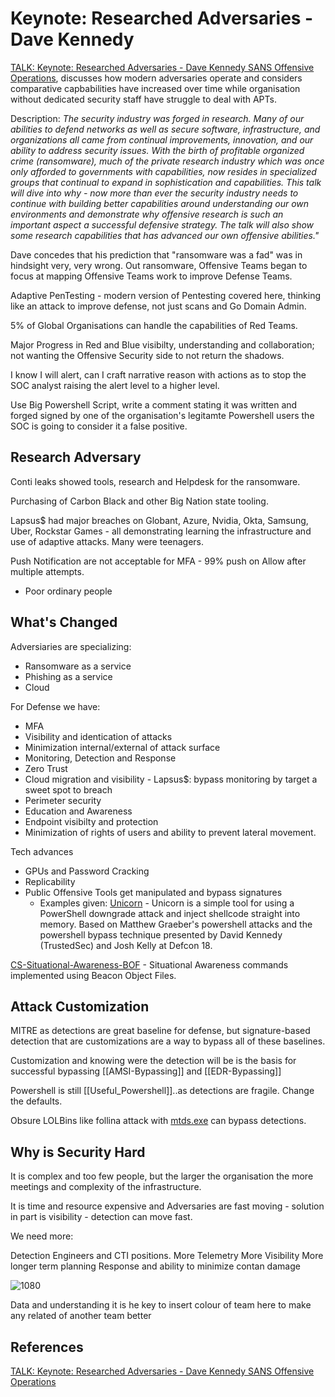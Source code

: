 # Keynote: Researched Adversaries - Dave Kennedy

[TALK: Keynote: Researched Adversaries - Dave Kennedy SANS Offensive Operations](https://www.youtube.com/watch?v=mNum2Xt1ibg), discusses how modern adversaries operate and considers comparative capbabilities have increased over time while organisation without dedicated security staff have struggle to deal with APTs. 

Description: *The security industry was forged in research. Many of our abilities to defend networks as well as secure software, infrastructure, and organizations all came from continual improvements, innovation, and our ability to address security issues. With the birth of profitable organized crime (ransomware), much of the private research industry which was once only afforded to governments with capabilities, now resides in specialized groups that continual to expand in sophistication and capabilities. This talk will dive into why - now more than ever the security industry needs to continue with building better capabilities around understanding our own environments and demonstrate why offensive research is such an important aspect a successful defensive strategy. The talk will also show some research capabilities that has advanced our own offensive abilities."*

Dave concedes that his prediction that "ransomware was a fad" was in hindsight very, very wrong. Out ransomware, Offensive Teams began to focus at mapping Offensive Teams work to improve Defense Teams. 

Adaptive PenTesting - modern version of Pentesting covered here, thinking like an attack to improve defense, not just scans and Go Domain Admin.

5% of Global Organisations can handle the capabilities of Red Teams.

Major Progress in Red and Blue visibilty, understanding and collaboration; not wanting the Offensive Security side to not return the shadows.

I know I will alert, can I craft narrative reason with actions as to stop the SOC analyst raising the alert level to a higher level. 

Use Big Powershell Script, write a comment stating it was written and forged signed by one of the organisation's legitamte Powershell users the SOC is going to consider it a false positive.

## Research Adversary

Conti leaks showed tools, research and Helpdesk for the ransomware.

Purchasing of Carbon Black and other Big Nation state tooling.

Lapsus$ had major breaches on Globant, Azure, Nvidia, Okta, Samsung, Uber, Rockstar Games - all demonstrating learning the infrastructure and use of adaptive attacks. Many were teenagers.

Push Notification are not acceptable for MFA - 99% push on Allow after multiple attempts.
- Poor ordinary people

## What's  Changed

Adversiaries are specializing:
- Ransomware as a service
- Phishing as a service
- Cloud 

For Defense we have:
- MFA
- Visibility and identication of attacks
- Minimization internal/external of attack surface
- Monitoring, Detection and Response
- Zero Trust
- Cloud migration and visibility - Lapsus$: bypass monitoring by target a sweet spot to breach
- Perimeter security
- Education and Awareness
- Endpoint visibilty and protection
- Minimization of rights of users and ability to prevent lateral movement. 

Tech advances
- GPUs and Password Cracking
- Replicability 
- Public Offensive Tools get manipulated and bypass signatures 
	- Examples given:
[Unicorn](https://github.com/trustedsec/unicorn) - Unicorn is a simple tool for using a PowerShell downgrade attack and inject shellcode straight into memory. Based on Matthew Graeber's powershell attacks and the powershell bypass technique presented by David Kennedy (TrustedSec) and Josh Kelly at Defcon 18.

[CS-Situational-Awareness-BOF](https://github.com/trustedsec/CS-Situational-Awareness-BOF) - Situational Awareness commands implemented using Beacon Object Files.

## Attack Customization

MITRE as detections are great baseline for defense, but signature-based detection that are customizations are a way to bypass all of these baselines. 

Customization and knowing were the detection will be is the basis for successful bypassing [[AMSI-Bypassing]] and [[EDR-Bypassing]]

Powershell is still [[Useful_Powershell]]..as detections are fragile. Change the defaults.

Obsure LOLBins like follina attack with [mtds.exe](https://lolbas-project.github.io/lolbas/Binaries/Msdt/) can bypass detections.


## Why is Security Hard

It is complex and too few people, but the larger the organisation the more meetings and complexity of the infrastructure.

It is time and resource expensive and Adversaries are fast moving - solution in part is visibility - detection can move fast.

We need more:

Detection Engineers and CTI positions.
More Telemetry
More Visibility
More longer term planning
Response and ability to minimize contan damage

![1080](sansdavekennedykeynoteresearchedadversariestalk-wheretobeginslide.png)

Data and understanding it is he key to insert colour of team here to make any related of another team better 

## References

[TALK: Keynote: Researched Adversaries - Dave Kennedy SANS Offensive Operations](https://www.youtube.com/watch?v=mNum2Xt1ibg)
